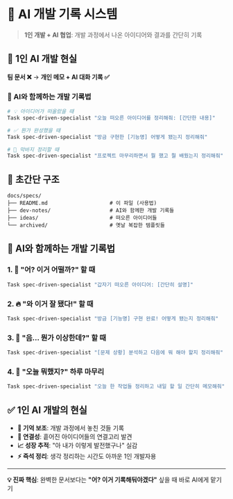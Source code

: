# 🤖 AI 개발 기록 시스템

> **1인 개발 + AI 협업**: 개발 과정에서 나온 아이디어와 결과를 간단히 기록

## 🎯 1인 AI 개발 현실

**팀 문서 ❌** → **개인 메모 + AI 대화 기록 ✅**

### **🤖 AI와 함께하는 개발 기록법**

```bash
# 💡 아이디어가 떠올랐을 때
Task spec-driven-specialist "오늘 떠오른 아이디어를 정리해줘: [간단한 내용]"

# ✅ 뭔가 완성했을 때
Task spec-driven-specialist "방금 구현한 [기능명] 어떻게 됐는지 정리해줘"

# 🔄 막바지 정리할 때
Task spec-driven-specialist "프로젝트 마무리하면서 뭘 했고 뭘 배웠는지 정리해줘"
```

## 📁 초간단 구조

```
docs/specs/
├── README.md                    # 이 파일 (사용법)
├── dev-notes/                   # AI와 함께한 개발 기록들
├── ideas/                       # 떠오른 아이디어들
└── archived/                    # 옛날 복잡한 템플릿들
```

## 🚀 AI와 함께하는 개발 기록법

### **1. 💭 "어? 이거 어떨까?" 할 때**
```bash
Task spec-driven-specialist "갑자기 떠오른 아이디어: [간단히 설명]"
```

### **2. 🔥 "와 이거 잘 됐다!" 할 때**
```bash
Task spec-driven-specialist "방금 [기능명] 구현 완료! 어떻게 됐는지 정리해줘"
```

### **3. 🤔 "음... 뭔가 이상한데?" 할 때**
```bash
Task spec-driven-specialist "[문제 상황] 분석하고 다음에 뭐 해야 할지 정리해줘"
```

### **4. 📝 "오늘 뭐했지?" 하루 마무리**
```bash
Task spec-driven-specialist "오늘 한 작업들 정리하고 내일 할 일 간단히 메모해줘"
```

## ✅ 1인 AI 개발의 현실

- **🧠 기억 보조**: 개발 과정에서 놓친 것들 기록
- **🔄 연결성**: 흩어진 아이디어들의 연결고리 발견
- **📈 성장 추적**: "아 내가 이렇게 발전했구나" 실감
- **⚡ 즉석 정리**: 생각 정리하는 시간도 아까운 1인 개발자용

---

**💡 진짜 핵심**: 완벽한 문서보다는 **"어? 이거 기록해둬야겠다"** 싶을 때 바로 AI에게 맡기기